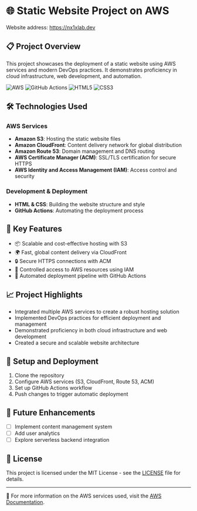 # 🌐 Static Website Project on AWS

Website address: https://nx1xlab.dev


## 📋 Project Overview

This project showcases the deployment of a static website using AWS services and modern DevOps practices. It demonstrates proficiency in cloud infrastructure, web development, and automation.

![AWS](https://img.shields.io/badge/AWS-%23FF9900.svg?style=for-the-badge&logo=amazon-aws&logoColor=white)
![GitHub Actions](https://img.shields.io/badge/github%20actions-%232671E5.svg?style=for-the-badge&logo=githubactions&logoColor=white)
![HTML5](https://img.shields.io/badge/html5-%23E34F26.svg?style=for-the-badge&logo=html5&logoColor=white)
![CSS3](https://img.shields.io/badge/css3-%231572B6.svg?style=for-the-badge&logo=css3&logoColor=white)

## 🛠️ Technologies Used

### AWS Services
- **Amazon S3**: Hosting the static website files
- **Amazon CloudFront**: Content delivery network for global distribution
- **Amazon Route 53**: Domain management and DNS routing
- **AWS Certificate Manager (ACM)**: SSL/TLS certification for secure HTTPS
- **AWS Identity and Access Management (IAM)**: Access control and security

### Development & Deployment
- **HTML & CSS**: Building the website structure and style
- **GitHub Actions**: Automating the deployment process

## 🚀 Key Features

- 📦 Scalable and cost-effective hosting with S3
- 🌍 Fast, global content delivery via CloudFront
- 🔒 Secure HTTPS connections with ACM
- 🔑 Controlled access to AWS resources using IAM
- 🔄 Automated deployment pipeline with GitHub Actions

## 📈 Project Highlights

- Integrated multiple AWS services to create a robust hosting solution
- Implemented DevOps practices for efficient deployment and management
- Demonstrated proficiency in both cloud infrastructure and web development
- Created a secure and scalable website architecture

## 🔧 Setup and Deployment

1. Clone the repository
2. Configure AWS services (S3, CloudFront, Route 53, ACM)
3. Set up GitHub Actions workflow
4. Push changes to trigger automatic deployment

## 🌟 Future Enhancements

- [ ] Implement content management system
- [ ] Add user analytics
- [ ] Explore serverless backend integration

## 📝 License

This project is licensed under the MIT License - see the [LICENSE](LICENSE) file for details.

---

📌 For more information on the AWS services used, visit the [AWS Documentation](https://docs.aws.amazon.com/).